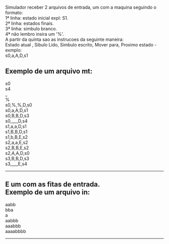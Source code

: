 Simulador receber 2 arquivos de entrada, um com a maquina seguindo o formato:<br />
1ª linha: estado inicial expl: S1.<br />
2ª linha: estados finais.<br />
3ª linha: simbulo branco.<br />
4ª não lembro insira um '%'.<br />
A partir da quinta sao as instrucoes da seguinte maneira: <br />
Estado atual , Sibulo Lido, Simbulo escrito, Mover para, Proximo estado - exmplo:<br />
s0,a,A,D,s1<br />

Exemplo de um arquivo mt:<br />
------------------------------
s0<br />
s4<br />
\_<br />
%<br />
s0,%,%,D,s0<br />
s0,a,A,D,s1<br />
s0,B,B,D,s3<br />
s0,\_,\_,D,s4<br />
s1,a,a,D,s1<br />
s1,B,B,D,s1<br />
s1,b,B,E,s2<br />
s2,a,a,E,s2<br />
s2,B,B,E,s2<br />
s2,A,A,D,s0<br />
s3,B,B,D,s3<br />
s3,\_,\_,E,s4<br />

------------------------------
E um com as fitas de entrada.<br />
Exemplo de um arquivo in:<br />
------------------------------
aabb<br />
bba<br />
a<br />
aabbb<br />
aaabbb<br />
aaaabbbb<br />

------------------------------
